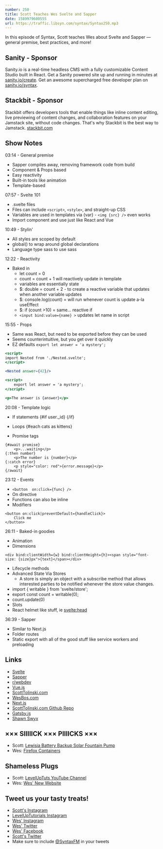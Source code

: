 ```yaml
---
number: 250
title: Scott Teaches Wes Svelte and Sapper
date: 1589979600555
url: https://traffic.libsyn.com/syntax/Syntax250.mp3
---
```


In this episode of Syntax, Scott teaches Wes about Svelte and Sapper — general premise, best practices, and more!

## Sanity - Sponsor
Sanity.io is a real-time headless CMS with a fully customizable Content Studio built in React. Get a Sanity powered site up and running in minutes at [sanity.io/create](https://www.sanity.io/create). Get an awesome supercharged free developer plan on [sanity.io/syntax](https://www.sanity.io/syntax).

## Stackbit - Sponsor
Stackbit offers developers tools that enable things like inline content editing, live previewing of content changes, and collaboration features on your Jamstack site, without code changes. That's why Stackbit is the best way to Jamstack. [stackbit.com](stackbit.com)

## Show Notes

03:14 - General premise

* Sapper compiles away, removing framework code from build
* Component & Props based
* Easy reactivity
* Built-in tools like animation
* Template-based

07:57 - Svelte 101

* .svelte files
* Files can include `<script>`, `<style>`, and straight-up CSS
* Variables are used in templates via {var} - `<img {src} />` even works
* Import component and use just like React and Vue

10:49 - Stylin'

* All styles are scoped by default
* global() to wrap around global declarations
* Language type sass to use sass

12:22 - Reactivity

* Baked in
  * let count = 0
  * count = count + 1 will reactively update in template
  * variables are essentially state
  * $:  double = count + 2  - to create a reactive variable that updates when another variable updates
  * $: console.log(count) = will run whenever count is update a-la useEffect
  * $: if (count >10) = same... reactive if
  * `<input bind:value={name} >` updates let name in script

15:55 - Props

* Same was React, but need to be exported before they can be used
* Seems counterintuitive, but you get over it quickly
* EZ defaults `export let answer = 'a mystery';`

```jsx
<script>
import Nested from './Nested.svelte';
</script>

<Nested answer={42}/>
```

```jsx
<script>
	export let answer = 'a mystery';
</script>

<p>The answer is {answer}</p>
```

20:08 - Template logic

* If statements
{#if user._id}
{/if}

* Loops
{#each cats as kittens}

* Promise tags
```
{#await promise}
	<p>...waiting</p>
{:then number}
	<p>The number is {number}</p>
{:catch error}
	<p style="color: red">{error.message}</p>
{/await}
```

23:12 - Events

* `<button  on:click={func} />`
* On directive
* Functions can also be inline
* Modifiers 

```
<button on:click|preventDefault={handleClick}>
	Click me
</button>
```

26:11 - Baked-in goodies

* Animation
* Dimensions 

```
<div bind:clientWidth={w} bind:clientHeight={h}><span style="font-size: {size}px">{text}</span></div>
```

* Lifecycle methods
* Advanced State Via Stores
  * A store is simply an object with a subscribe method that allows interested parties to be notified whenever the store value changes.
* import { writable } from 'svelte/store';
* export const count = writable(0);
* count.update(0)
* Slots
* React helmet like stuff, ie <svelte:head>

36:39 - Sapper

* Similar to Next.js
* Folder routes
* Static export with all of the good stuff like service workers and preloading

## Links
* [Svelte](https://svelte.dev/)
* [Sapper](https://sapper.svelte.dev/)
* [r/webdev](https://www.reddit.com/r/webdev/)
* [Vue.js](https://vuejs.org/)
* [ScottTolinski.com](https://www.scotttolinski.com/)
* [WesBos.com](https://wesbos.com/)
* [Next.js](https://nextjs.org/)
* [ScottTolinski.com Github Repo](https://github.com/stolinski/scott-2020)
* [Gatsby.js](https://www.gatsbyjs.org/)
* [Shawn Swyx](https://www.swyx.io/)

## ××× SIIIIICK ××× PIIIICKS ×××
* Scott: [Lewisia Battery Backup Solar Fountain Pump](https://amzn.to/35awXAS)
* Wes: [Firefox Containers](https://support.mozilla.org/en-US/questions/1201060)

## Shameless Plugs
* Scott: [LevelUpTuts YouTube Channel](https://www.youtube.com/user/LevelUpTuts)
* Wes: [Wes' New Website](https://wesbos.com/)

## Tweet us your tasty treats!
* [Scott's Instagram](https://www.instagram.com/stolinski/)
* [LevelUpTutorials Instagram](https://www.instagram.com/LevelUpTutorials/)
* [Wes' Instagram](https://www.instagram.com/wesbos/)
* [Wes' Twitter](https://twitter.com/wesbos)
* [Wes' Facebook](https://www.facebook.com/wesbos.developer)
* [Scott's Twitter](https://twitter.com/stolinski)
* Make sure to include [@SyntaxFM](https://twitter.com/SyntaxFM) in your tweets
